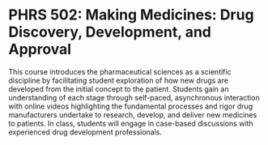 # PHRS 502: Making Medicines: Drug Discovery, Development, and Approval

This course introduces the pharmaceutical sciences as a scientific discipline by facilitating student exploration of how new drugs are developed from the initial concept to the patient. Students gain an understanding of each stage through self-paced, asynchronous interaction with online videos highlighting the fundamental processes and rigor drug manufacturers undertake to research, develop, and deliver new medicines to patients. In class, students will engage in case-based discussions with experienced drug development professionals.